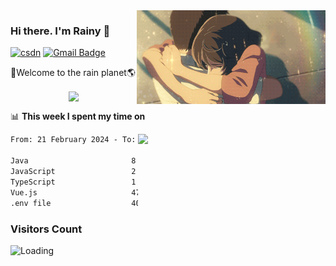 <img  align='right' height="150" src="https://github.com/LikeRainDay/LikeRainDay/blob/master/pic/img_rain_1.gif?raw=true">



### Hi there. I'm Rainy :lemon:

[![csdn](https://img.shields.io/badge/-csdn-c14438?style=flat-square&logo=c&logoColor=white)](https://blog.csdn.net/qq_15807167)
[![Gmail Badge](https://img.shields.io/badge/-gmail-c14438?style=flat-square&logo=Gmail&logoColor=white&link=mailto:houshuai0816@gmail.com)](mailto:houshuai0816@gmail.com)

🚀Welcome to the rain planet🌎

<center>
<img align='center'  src="https://source.unsplash.com/user/rainyhehe/likes">
</center>

📊 **This week I spent my time on**

<img align='right'   width="300" src="https://github-readme-stats.vercel.app/api?username=LikeRainDay&show_icons=true&title_color=fff&icon_color=79ff97&text_color=9f9f9f&bg_color=151515&count_private=true">

<!--START_SECTION:waka-->

```txt
From: 21 February 2024 - To: 28 February 2024

Java                       8 hrs 1 min     ████████████░░░░░░░░░░░░░   48.41 %
JavaScript                 2 hrs 6 mins    ███▒░░░░░░░░░░░░░░░░░░░░░   12.72 %
TypeScript                 1 hr 12 mins    █▓░░░░░░░░░░░░░░░░░░░░░░░   07.32 %
Vue.js                     47 mins         █▒░░░░░░░░░░░░░░░░░░░░░░░   04.76 %
.env file                  40 mins         █░░░░░░░░░░░░░░░░░░░░░░░░   04.11 %
```

<!--END_SECTION:waka-->

### Visitors Count
<img align="left" src = "https://profile-counter.glitch.me/LikeRainDay/count.svg" alt ="Loading">
